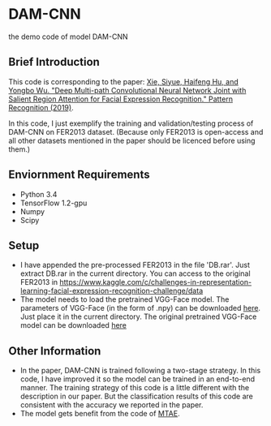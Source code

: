 # DAM-CNN
the demo code of model DAM-CNN

## Brief Introduction
This code is corresponding to the paper: [Xie, Siyue, Haifeng Hu, and Yongbo Wu. "Deep Multi-path Convolutional Neural Network Joint with Salient Region Attention for Facial Expression Recognition." Pattern Recognition (2019)](https://www.sciencedirect.com/science/article/abs/pii/S0031320319301268).

In this code, I just exemplify the training and validation/testing process of DAM-CNN on FER2013 dataset. (Because only FER2013 is open-access and all other datasets mentioned in the paper should be licenced before using them.)

## Enviornment Requirements
* Python 3.4
* TensorFlow 1.2-gpu
* Numpy
* Scipy

## Setup
* I have appended the pre-processed FER2013 in the file 'DB.rar'. Just extract DB.rar in the current directory. You can access to the original FER2013 in https://www.kaggle.com/c/challenges-in-representation-learning-facial-expression-recognition-challenge/data 
* The model needs to load the pretrained VGG-Face model. The parameters of VGG-Face (in the form of .npy) can be downloaded [here](https://drive.google.com/file/d/1qX8ED0zogJ-s8FwHxIhSKAZbmcwstvKe/view?usp=sharing). Just place it in the current directory. The original pretrained VGG-Face model can be downloaded [here]( http://www.robots.ox.ac.uk/~vgg/software/vgg_face/) 

## Other Information
* In the paper, DAM-CNN is trained following a two-stage strategy. In this code, I have improved it so the model can be trained in an end-to-end manner. The training strategy of this code is a little different with the description in our paper. But the classification results of this code are consistent with the accuracy we reported in the paper.
* The model gets benefit from the code of [MTAE](https://github.com/ghif/mtae).
